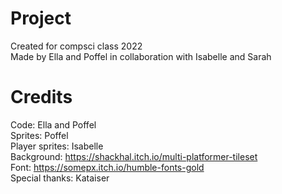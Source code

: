# Project
Created for compsci class 2022  
Made by Ella and Poffel in collaboration with Isabelle and Sarah

# Credits
Code: Ella and Poffel  
Sprites: Poffel  
Player sprites: Isabelle  
Background: https://shackhal.itch.io/multi-platformer-tileset  
Font: https://somepx.itch.io/humble-fonts-gold  
Special thanks: Kataiser
